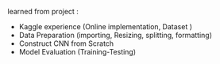 learned from project :
- Kaggle experience (Online implementation, Dataset )
- Data Preparation (importing, Resizing, splitting, formatting)
- Construct CNN from Scratch
- Model Evaluation (Training-Testing)
